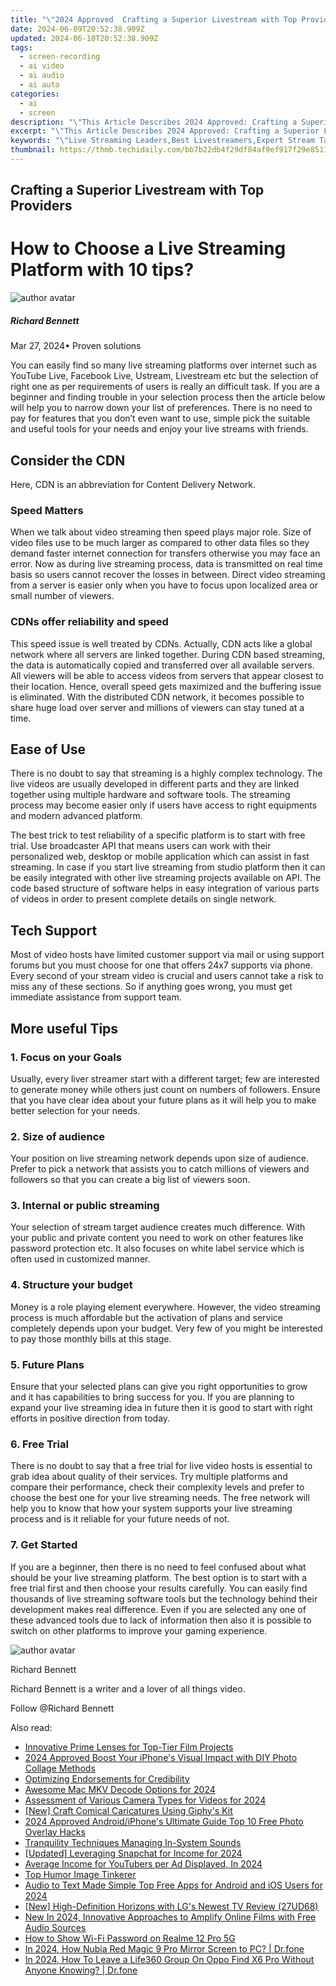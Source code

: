 ```yaml
---
title: "\"2024 Approved  Crafting a Superior Livestream with Top Providers\""
date: 2024-06-09T20:52:38.909Z
updated: 2024-06-10T20:52:38.909Z
tags: 
  - screen-recording
  - ai video
  - ai audio
  - ai auto
categories: 
  - ai
  - screen
description: "\"This Article Describes 2024 Approved: Crafting a Superior Livestream with Top Providers\""
excerpt: "\"This Article Describes 2024 Approved: Crafting a Superior Livestream with Top Providers\""
keywords: "\"Live Streaming Leaders,Best Livestreamers,Expert Stream Talks,Premium Stream Quality,High-End Stream Services,Superior Stream Providers,Top Stream Solutions\""
thumbnail: https://thmb.techidaily.com/bb7b22db4f29df84af9ef917f29e85118ed689c604ae901531790591bfbc5dab.jpg
---
```


## Crafting a Superior Livestream with Top Providers

# How to Choose a Live Streaming Platform with 10 tips?

![author avatar](https://images.wondershare.com/filmora/article-images/richard-bennett.jpg)

##### Richard Bennett

 Mar 27, 2024• Proven solutions

 You can easily find so many live streaming platforms over internet such as YouTube Live, Facebook Live, Ustream, Livestream etc but the selection of right one as per requirements of users is really an difficult task. If you are a beginner and finding trouble in your selection process then the article below will help you to narrow down your list of preferences. There is no need to pay for features that you don’t even want to use, simple pick the suitable and useful tools for your needs and enjoy your live streams with friends.

## Consider the CDN

 Here, CDN is an abbreviation for Content Delivery Network.

### Speed Matters

 When we talk about video streaming then speed plays major role. Size of video files use to be much larger as compared to other data files so they demand faster internet connection for transfers otherwise you may face an error. Now as during live streaming process, data is transmitted on real time basis so users cannot recover the losses in between. Direct video streaming from a server is easier only when you have to focus upon localized area or small number of viewers.

### CDNs offer reliability and speed

 This speed issue is well treated by CDNs. Actually, CDN acts like a global network where all servers are linked together. During CDN based streaming, the data is automatically copied and transferred over all available servers. All viewers will be able to access videos from servers that appear closest to their location. Hence, overall speed gets maximized and the buffering issue is eliminated. With the distributed CDN network, it becomes possible to share huge load over server and millions of viewers can stay tuned at a time.

## Ease of Use

 There is no doubt to say that streaming is a highly complex technology. The live videos are usually developed in different parts and they are linked together using multiple hardware and software tools. The streaming process may become easier only if users have access to right equipments and modern advanced platform.

 The best trick to test reliability of a specific platform is to start with free trial. Use broadcaster API that means users can work with their personalized web, desktop or mobile application which can assist in fast streaming. In case if you start live streaming from studio platform then it can be easily integrated with other live streaming projects available on API. The code based structure of software helps in easy integration of various parts of videos in order to present complete details on single network.

## Tech Support

 Most of video hosts have limited customer support via mail or using support forums but you must choose for one that offers 24x7 supports via phone. Every second of your stream video is crucial and users cannot take a risk to miss any of these sections. So if anything goes wrong, you must get immediate assistance from support team.

## More useful Tips

### 1\. Focus on your Goals

 Usually, every liver streamer start with a different target; few are interested to generate money while others just count on numbers of followers. Ensure that you have clear idea about your future plans as it will help you to make better selection for your needs.

### 2\. Size of audience

 Your position on live streaming network depends upon size of audience. Prefer to pick a network that assists you to catch millions of viewers and followers so that you can create a big list of viewers soon.

### 3\. Internal or public streaming

 Your selection of stream target audience creates much difference. With your public and private content you need to work on other features like password protection etc. It also focuses on white label service which is often used in customized manner.

### 4\. Structure your budget

 Money is a role playing element everywhere. However, the video streaming process is much affordable but the activation of plans and service completely depends upon your budget. Very few of you might be interested to pay those monthly bills at this stage.

### 5\. Future Plans

 Ensure that your selected plans can give you right opportunities to grow and it has capabilities to bring success for you. If you are planning to expand your live streaming idea in future then it is good to start with right efforts in positive direction from today.

### 6\. Free Trial

 There is no doubt to say that a free trial for live video hosts is essential to grab idea about quality of their services. Try multiple platforms and compare their performance, check their complexity levels and prefer to choose the best one for your live streaming needs. The free network will help you to know that how your system supports your live streaming process and is it reliable for your future needs of not.

### 7\. Get Started

 If you are a beginner, then there is no need to feel confused about what should be your live streaming platform. The best option is to start with a free trial first and then choose your results carefully. You can easily find thousands of live streaming software tools but the technology behind their development makes real difference. Even if you are selected any one of these advanced tools due to lack of information then also it is possible to switch on other platforms to improve your gaming experience.

![author avatar](https://images.wondershare.com/filmora/article-images/richard-bennett.jpg)

Richard Bennett

Richard Bennett is a writer and a lover of all things video.

Follow @Richard Bennett

<span class="atpl-alsoreadstyle">Also read:</span>
<div><ul>
<li><a href="https://extra-hints.techidaily.com/innovative-prime-lenses-for-top-tier-film-projects/"><u>Innovative Prime Lenses for Top-Tier Film Projects</u></a></li>
<li><a href="https://extra-hints.techidaily.com/2024-approved-boost-your-iphones-visual-impact-with-diy-photo-collage-methods/"><u>2024 Approved  Boost Your iPhone's Visual Impact with DIY Photo Collage Methods</u></a></li>
<li><a href="https://extra-hints.techidaily.com/optimizing-endorsements-for-credibility/"><u>Optimizing Endorsements for Credibility</u></a></li>
<li><a href="https://extra-hints.techidaily.com/awesome-mac-mkv-decode-options-for-2024/"><u>Awesome Mac MKV Decode Options for 2024</u></a></li>
<li><a href="https://extra-hints.techidaily.com/assessment-of-various-camera-types-for-videos-for-2024/"><u>Assessment of Various Camera Types for Videos for 2024</u></a></li>
<li><a href="https://extra-hints.techidaily.com/new-craft-comical-caricatures-using-giphys-kit/"><u>[New] Craft Comical Caricatures Using Giphy's Kit</u></a></li>
<li><a href="https://extra-hints.techidaily.com/2024-approved-androidiphones-ultimate-guide-top-10-free-photo-overlay-hacks/"><u>2024 Approved  Android/iPhone's Ultimate Guide  Top 10 Free Photo Overlay Hacks</u></a></li>
<li><a href="https://extra-hints.techidaily.com/tranquility-techniques-managing-in-system-sounds/"><u>Tranquility Techniques  Managing In-System Sounds</u></a></li>
<li><a href="https://snapchat-videos.techidaily.com/updated-leveraging-snapchat-for-income-for-2024/"><u>[Updated] Leveraging Snapchat for Income for 2024</u></a></li>
<li><a href="https://youtube-video-recordings.techidaily.com/average-income-for-youtubers-per-ad-displayed-in-2024/"><u>Average Income for YouTubers per Ad Displayed, In 2024</u></a></li>
<li><a href="https://extra-lessons.techidaily.com/top-humor-image-tinkerer/"><u>Top Humor Image Tinkerer</u></a></li>
<li><a href="https://sound-tweaking.techidaily.com/audio-to-text-made-simple-top-free-apps-for-android-and-ios-users-for-2024/"><u>Audio to Text Made Simple Top Free Apps for Android and iOS Users for 2024</u></a></li>
<li><a href="https://some-techniques.techidaily.com/new-high-definition-horizons-with-lgs-newest-tv-review-27ud68/"><u>[New] High-Definition Horizons with LG's Newest TV Review (27UD68)</u></a></li>
<li><a href="https://sound-optimizing.techidaily.com/new-in-2024-innovative-approaches-to-amplify-online-films-with-free-audio-sources/"><u>New In 2024, Innovative Approaches to Amplify Online Films with Free Audio Sources</u></a></li>
<li><a href="https://easy-unlock-android.techidaily.com/how-to-show-wi-fi-password-on-realme-12-pro-5g-by-drfone-android/"><u>How to Show Wi-Fi Password on Realme 12 Pro 5G</u></a></li>
<li><a href="https://screen-mirror.techidaily.com/in-2024-how-nubia-red-magic-9-pro-mirror-screen-to-pc-drfone-by-drfone-android/"><u>In 2024, How Nubia Red Magic 9 Pro Mirror Screen to PC? | Dr.fone</u></a></li>
<li><a href="https://location-social.techidaily.com/in-2024-how-to-leave-a-life360-group-on-oppo-find-x6-pro-without-anyone-knowing-drfone-by-drfone-virtual-android/"><u>In 2024, How To Leave a Life360 Group On Oppo Find X6 Pro Without Anyone Knowing? | Dr.fone</u></a></li>
</ul></div>

<ins class="adsbygoogle"
      style="display:block"
      data-ad-client="ca-pub-7571918770474297"
      data-ad-slot="8358498916"
      data-ad-format="auto"
      data-full-width-responsive="true"></ins>